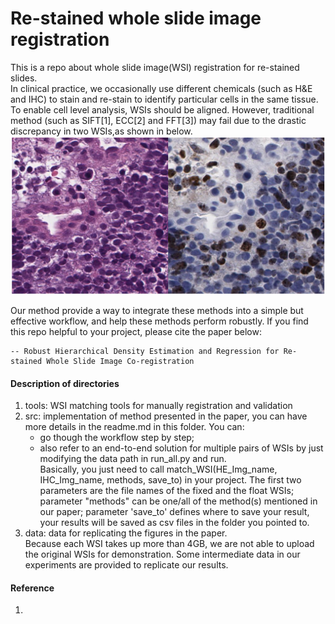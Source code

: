 # Re-stained whole slide image registration

This is a repo about whole slide image(WSI) registration for re-stained slides.   
In clinical practice, we occasionally use different chemicals (such as H&E and IHC) to stain and re-stain to identify particular cells in the same tissue.
To enable cell level analysis, WSIs should be aligned. However, traditional method (such as SIFT[1], ECC[2] and FFT[3]) may fail due to the drastic discrepancy in two WSIs,as shown in below. 
![alt text](./img_sample.png)   

Our method provide a way to integrate these methods into a simple but effective workflow, and help these methods perform robustly. If you find this repo helpful to your project, please cite the paper below:

    -- Robust Hierarchical Density Estimation and Regression for Re-stained Whole Slide Image Co-registration

#### Description of directories  
1. tools: WSI matching tools for manually registration and validation   
2. src: implementation of method presented in the paper, you can have more details in the readme.md in this folder. You can:  
    * go though the workflow step by step;   
    * also refer to an end-to-end solution for multiple pairs of WSIs by just modifying the data path in run_all.py and run.  
    Basically, you just need to call match_WSI(HE_Img_name, IHC_Img_name, methods, save_to) in your project. The first
     two parameters are the file names of the fixed and the float WSIs; parameter "methods" can be one/all of the method(s) mentioned in
     our paper; parameter 'save_to' defines where to save your result, your results will be saved as csv files in the folder you pointed to.   
3. data: data for replicating the figures in the paper.   
    Because each WSI takes up more than 4GB, we are not able to upload the original WSIs for demonstration. Some intermediate data in our experiments are provided to replicate our results.

#### Reference
1. 





